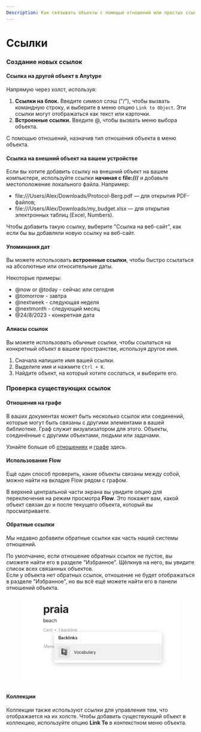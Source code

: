 ```yaml
---
Description: Как связывать объекты с помощью отношений или простых ссылок.
---
```


# Ссылки

### Создание новых ссылок

#### Ссылка на другой объект в Anytype

Напрямую через холст, используя:

1. **Ссылки на блок.** Введите символ слэш ("/"), чтобы вызвать командную строку, и выберите в меню опцию `Link to Object`. Эти ссылки могут отображаться как текст или карточки.
2. **Встроенные ссылки.** Введите @, чтобы вызвать меню выбора объекта.

С помощью отношений, назначив тип отношения объекта в меню объекта.

#### Ссылка на внешний объект на вашем устройстве

Если вы хотите добавить ссылку на внешний объект на вашем компьютере, используйте ссылки **начиная с file:///** и добавьте местоположение локального файла. Например:

* file:///Users/Alex/Downloads/Protocol-Berg.pdf — для открытия PDF-файлов;
* file:///Users/Alex/Downloads/my\_budget.xlsx — для открытия электронных таблиц (Excel, Numbers).

Чтобы добавить такую ссылку, выберите "Ссылка на веб-сайт", как если бы вы добавляли новую ссылку на веб-сайт.

#### Упоминания дат

Вы можете использовать **встроенные ссылки**, чтобы быстро ссылаться на абсолютные или относительные даты.

Некоторые примеры:

* @now or @today - сейчас или сегодня
* @tomorrow - завтра
* @nextweek - следующая неделя
* @nextmonth - следующий месяц
* @24/8/2023 - конкретная дата

#### Алиасы ссылок

Вы можете использовать обычные ссылки, чтобы ссылаться на конкретный объект в вашем пространстве, используя другое имя.&#x20;

1. Сначала напишите имя вашей ссылки.
2. Выделите имя и нажмите `Ctrl + K`.
3. Найдите объект, на который хотите сослаться, и выберите его.

### Проверка существующих ссылок

#### Отношения на графе

В ваших документах может быть несколько ссылок или соединений, которые могут быть связаны с другими элементами в вашей библиотеке. Граф служит визуализатором для этого. Объекты, соединённые с другими объектами, людьми или задачами.

Узнайте больше об [отношениях](../../basics/relations/ "mention") и [графе](../../basics/graph.md "mention") здесь.

#### Использование Flow

Ещё один способ проверить, какие объекты связаны между собой, можно найти на вкладке Flow рядом с графом.

В верхней центральной части экрана вы увидите опцию для переключения на режим просмотра **Flow**. Это покажет вам, какой объект связан до и после текущего объекта, который вы просматриваете.

#### Обратные ссылки

Мы недавно добавили обратные ссылки как часть нашей системы отношений.&#x20;

По умолчанию, если отношение обратных ссылок не пустое, вы сможете найти его в разделе "Избранное". Щёлкнув на него, вы увидите список всех связанных объектов.\
Если у объекта нет обратных ссылок, отношение не будет отображаться в разделе "Избранное", но вы всё ещё можете найти его в панели отношений объекта.

<figure><img src="../../../.gitbook/assets/image (2) (1).png" alt=""><figcaption></figcaption></figure>

#### Коллекции

Коллекции также используют ссылки для управления тем, что отображается на их холсте. Чтобы добавить существующий объект в коллекцию, используйте опцию **Link To** в контекстном меню объекта.
